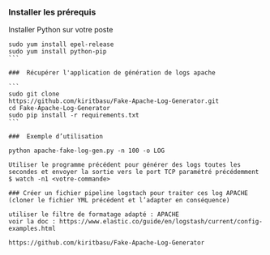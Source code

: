 ### Installer les prérequis

Installer Python sur votre poste
````
sudo yum install epel-release
sudo yum install python-pip
```

###  Récupérer l'application de génération de logs apache 

```
sudo git clone
https://github.com/kiritbasu/Fake-Apache-Log-Generator.git
cd Fake-Apache-Log-Generator
sudo pip install -r requirements.txt
```

###  Exemple d’utilisation

python apache-fake-log-gen.py -n 100 -o LOG

Utiliser le programme précédent pour générer des logs toutes les secondes et envoyer la sortie vers le port TCP paramétré précédemment
$ watch -n1 <votre-commande>

### Créer un fichier pipeline logstach pour traiter ces log APACHE 
(cloner le fichier YML précédent et l’adapter en conséquence)

utiliser le filtre de formatage adapté : APACHE
voir la doc : https://www.elastic.co/guide/en/logstash/current/config-examples.html

https://github.com/kiritbasu/Fake-Apache-Log-Generator


